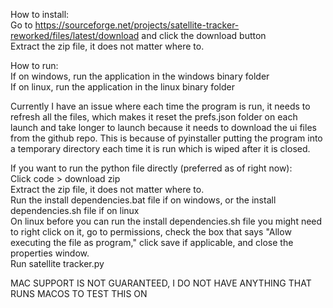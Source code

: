 How to install:   
Go to https://sourceforge.net/projects/satellite-tracker-reworked/files/latest/download and click the download button   
Extract the zip file, it does not matter where to.  

How to run:   
If on windows, run the application in the windows binary folder  
If on linux, run the application in the linux binary folder 

Currently I have an issue where each time the program is run, it needs to refresh all the files, which makes it reset the prefs.json folder on each launch and take longer to launch because it needs to download the ui files from the github repo. This is because of pyinstaller putting the program into a temporary directory each time it is run which is wiped after it is closed.   
   
   

If you want to run the python file directly (preferred as of right now):   
Click code > download zip   
Extract the zip file, it does not matter where to.  
Run the install dependencies.bat file if on windows, or the install dependencies.sh file if on linux   
On linux before you can run the install dependencies.sh file you might need to right click on it, go to permissions, check the box that says "Allow executing the file as program," click save if applicable, and close the properties window.   
Run satellite tracker.py
   


MAC SUPPORT IS NOT GUARANTEED, I DO NOT HAVE ANYTHING THAT RUNS MACOS TO TEST THIS ON